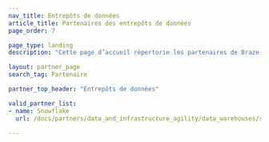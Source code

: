 ```yaml
---
nav_title: Entrepôts de données
article_title: Partenaires des entrepôts de données
page_order: 7

page_type: landing
description: "Cette page d’accueil répertorie les partenaires de Braze (Alloys) qui vous aident à utiliser les données issues de vos campagnes de communication."

layout: partner_page
search_tag: Partenaire

partner_top_header: "Entrepôts de données"

valid_partner_list:
- name: Snowflake
  url: /docs/partners/data_and_infrastructure_agility/data_warehouses/snowflake/

---
```


